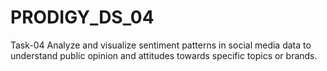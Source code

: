 # PRODIGY_DS_04
Task-04  Analyze and visualize sentiment patterns in social media data to understand public opinion and attitudes towards specific topics or brands.
